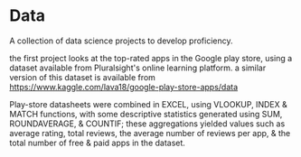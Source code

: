 # Data
A collection of data science projects to develop proficiency.

the first project looks at the top-rated apps in the Google play store, using a dataset available from Pluralsight's online learning platform. a similar version of this dataset is available from https://www.kaggle.com/lava18/google-play-store-apps/data

Play-store datasheets were combined in EXCEL, using VLOOKUP, INDEX & MATCH functions, with some descriptive statistics generated using SUM, ROUNDAVERAGE, & COUNTIF; these aggregations yielded values such as average rating, total reviews, the average number of reviews per app, & the total number of free & paid apps in the dataset. 





